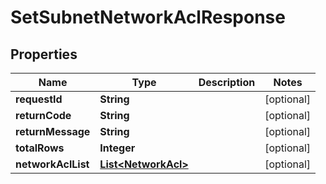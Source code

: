 
# SetSubnetNetworkAclResponse

## Properties
Name | Type | Description | Notes
------------ | ------------- | ------------- | -------------
**requestId** | **String** |  |  [optional]
**returnCode** | **String** |  |  [optional]
**returnMessage** | **String** |  |  [optional]
**totalRows** | **Integer** |  |  [optional]
**networkAclList** | [**List&lt;NetworkAcl&gt;**](NetworkAcl.md) |  |  [optional]



